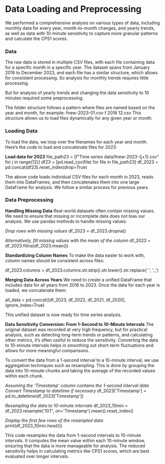 # Data Loading and Preprocessing

We performed a comprehensive analysis on various types of data, including monthly data for every year, month-to-month changes, and yearly trends, as well as data with 10-minute sensitivity to capture more granular patterns and calculate the CPS1 scores.

### Data

The raw data is stored in multiple CSV files, with each file containing data for a specific month in a specific year. The dataset spans from January 2016 to December 2023, and each file has a similar structure, which allows for consistent processing. So analysis for monthly trends requires little processing.

But for analysis of yearly trends and changing the data sensitivity to 10 minutes required some preprocessing.

The folder structure follows a pattern where files are named based on the year and month, for example:
fnew-2023-01.csv
f 2016 12.csv
This structure allows us to load files dynamically for any given year or month.

### Loading Data

To load the data, we loop over the filenames for each year and month. Here’s the code to load and concatenate files for 2023:

**Load data for 2023**
file_path23 = [f"Time series data/fnew-2023-{j+1}.csv" for j in range(12)]
df23 = [pd.read_csv(file) for file in file_path23]
df_2023 = pd.concat(df23).reset_index(drop=True)

The above code loads individual CSV files for each month in 2023, reads them into DataFrames, and then concatenates them into one large DataFrame for analysis. We follow a similar process for previous years.

### Data Preprocessing

**Handling Missing Data**
Real-world datasets often contain missing values. We need to ensure that missing or incomplete data does not bias our analysis. We use pandas methods to handle missing values:

_Drop rows with missing values_
df_2023 = df_2023.dropna()

_Alternatively, fill missing values with the mean of the column_
df_2023 = df_2023.fillna(df_2023.mean())

**Standardizing Column Names**
To make the data easier to work with, column names should be consistent across files:

df_2023.columns = df_2023.columns.str.strip().str.lower().str.replace(' ', '_')

**Merging Data Across Years**
We need to create a unified DataFrame that includes data for all years from 2016 to 2023. Once the data for each year is loaded, we concatenate them:

all_data = pd.concat([df_2023, df_2022, df_2021, df_2020], ignore_index=True)

This unified dataset is now ready for time series analysis.

**Data Sensitivity Conversion: From 1-Second to 10-Minute Intervals**
The original dataset was recorded at very high frequency, but for practical analysis, such as detecting long-term trends or patterns, and calculating other metrics, it’s often useful to reduce the sensitivity. Converting the data to 10-minute intervals helps in smoothing out short-term fluctuations and allows for more meaningful comparisons.

To convert the data from a 1-second interval to a 10-minute interval, we use aggregation techniques such as resampling. This is done by grouping the data into 10-minute chunks and taking the average of the recorded values within each chunk.

_Assuming the 'Timestamp' column contains the 1-second interval data_
_Convert Timestamp to datetime if necessary_
df_2023['Timestamp'] = pd.to_datetime(df_2023['Timestamp'])

_Resampling the data to 10-minute intervals_
df_2023_10min = df_2023.resample('10T', on='Timestamp').mean().reset_index()

_Display the first few rows of the resampled data_
print(df_2023_10min.head())

This code resamples the data from 1-second intervals to 10-minute intervals. It computes the mean value within each 10-minute window, ensuring that the data is more manageable for analysis.
The reduced sensitivity helps in calculating metrics like CPS1 scores, which are best evaluated over longer intervals.




